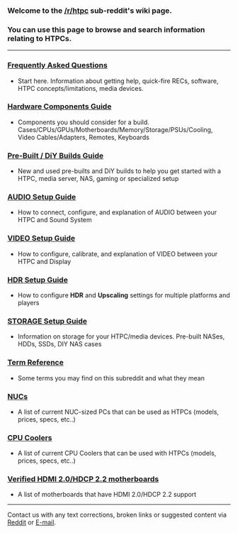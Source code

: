 <!-- ## Overview -->

### Welcome to the [/r/htpc](https://www.reddit.com/r/htpc) sub-reddit's wiki page.

### You can use this page to browse and search information relating to HTPCs.

<!-- ## Content -->
---

### [Frequently Asked Questions](/wiki/faq) 
- Start here. Information about getting help, quick-fire RECs, software, HTPC concepts/limitations, media devices.

### [Hardware Components Guide](/wiki/components)
- Components you should consider for a build. Cases/CPUs/GPUs/Motherboards/Memory/Storage/PSUs/Cooling, Video Cables/Adapters, Remotes, Keyboards

### [Pre-Built / DiY Builds Guide](/wiki/sample-builds) 
- New and used pre-builts and DiY builds to help you get started with a HTPC, media server, NAS, gaming or specialized setup

<!--
### [Connection Setup Guide](/wiki/connections)
- How to connect your HTPC to your Sound System and HT display
-->

### [AUDIO Setup Guide](/wiki/audio)
- How to connect, configure, and explanation of AUDIO between your HTPC and Sound System

### [VIDEO Setup Guide](/wiki/video)
- How to configure, calibrate, and explanation of VIDEO between your HTPC and Display

### [HDR Setup Guide](/wiki/hdr)
- How to configure **HDR** and **Upscaling** settings for multiple platforms and players

### [STORAGE Setup Guide](/wiki/storage)
- Information on storage for your HTPC/media devices. Pre-built NASes, HDDs, SSDs, DIY NAS cases

### [Term Reference](/wiki/reference) 
- Some terms you may find on this subreddit and what they mean

### [NUCs](/wiki/nuc) 
- A list of current NUC-sized PCs that can be used as HTPCs (models, prices, specs, etc..)

### [CPU Coolers](/wiki/cpucoolers) 
- A list of current CPU Coolers that can be used with HTPCs (models, prices, specs, etc..)

### [Verified HDMI 2.0/HDCP 2.2 motherboards](/wiki/hdmi20) 
- A list of motherboards that have HDMI 2.0/HDCP 2.2 support

---

Contact us with any text corrections, broken links or suggested content via [Reddit](https://www.reddit.com/message/compose?to=/r/htpc) or <a href="mailto:htpc-wiki@biacciconsulting.com">E-mail</a>.

<!-- OLD LINKS - to get google to index us instead of old reddit-based wiki -->
<!-- /r/htpc/wiki -->
<!-- /r/htpc/wiki/faq -->
<!-- /r/htpc/wiki/sample-builds -->
<!-- /r/htpc/wiki/hdr -->
<!-- /r/htpc/wiki/audio -->
<!-- /r/htpc/wiki/video -->
<!-- /r/htpc/wiki/nas -->
<!-- /r/htpc/wiki/reference -->
<!-- /r/htpc/wiki/nuc -->
<!-- /r/htpc/wiki/cpucoolers -->
<!-- /r/htpc/wiki/hdmi20 -->

